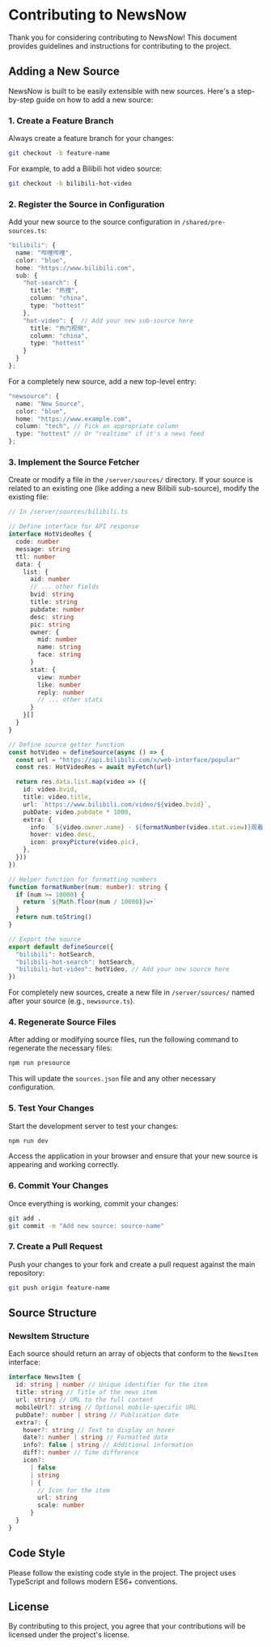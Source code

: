 # Contributing to NewsNow

Thank you for considering contributing to NewsNow! This document provides guidelines and instructions for contributing to the project.

## Adding a New Source

NewsNow is built to be easily extensible with new sources. Here's a step-by-step guide on how to add a new source:

### 1. Create a Feature Branch

Always create a feature branch for your changes:

```bash
git checkout -b feature-name
```

For example, to add a Bilibili hot video source:

```bash
git checkout -b bilibili-hot-video
```

### 2. Register the Source in Configuration

Add your new source to the source configuration in `/shared/pre-sources.ts`:

```typescript
"bilibili": {
  name: "哔哩哔哩",
  color: "blue",
  home: "https://www.bilibili.com",
  sub: {
    "hot-search": {
      title: "热搜",
      column: "china",
      type: "hottest"
    },
    "hot-video": {  // Add your new sub-source here
      title: "热门视频",
      column: "china",
      type: "hottest"
    }
  }
};
```

For a completely new source, add a new top-level entry:

```typescript
"newsource": {
  name: "New Source",
  color: "blue",
  home: "https://www.example.com",
  column: "tech", // Pick an appropriate column
  type: "hottest" // Or "realtime" if it's a news feed
};
```

### 3. Implement the Source Fetcher

Create or modify a file in the `/server/sources/` directory. If your source is related to an existing one (like adding a new Bilibili sub-source), modify the existing file:

```typescript
// In /server/sources/bilibili.ts

// Define interface for API response
interface HotVideoRes {
  code: number
  message: string
  ttl: number
  data: {
    list: {
      aid: number
      // ... other fields
      bvid: string
      title: string
      pubdate: number
      desc: string
      pic: string
      owner: {
        mid: number
        name: string
        face: string
      }
      stat: {
        view: number
        like: number
        reply: number
        // ... other stats
      }
    }[]
  }
}

// Define source getter function
const hotVideo = defineSource(async () => {
  const url = "https://api.bilibili.com/x/web-interface/popular"
  const res: HotVideoRes = await myFetch(url)

  return res.data.list.map(video => ({
    id: video.bvid,
    title: video.title,
    url: `https://www.bilibili.com/video/${video.bvid}`,
    pubDate: video.pubdate * 1000,
    extra: {
      info: `${video.owner.name} · ${formatNumber(video.stat.view)}观看 · ${formatNumber(video.stat.like)}点赞`,
      hover: video.desc,
      icon: proxyPicture(video.pic),
    },
  }))
})

// Helper function for formatting numbers
function formatNumber(num: number): string {
  if (num >= 10000) {
    return `${Math.floor(num / 10000)}w+`
  }
  return num.toString()
}

// Export the source
export default defineSource({
  "bilibili": hotSearch,
  "bilibili-hot-search": hotSearch,
  "bilibili-hot-video": hotVideo, // Add your new source here
})
```

For completely new sources, create a new file in `/server/sources/` named after your source (e.g., `newsource.ts`).

### 4. Regenerate Source Files

After adding or modifying source files, run the following command to regenerate the necessary files:

```bash
npm run presource
```

This will update the `sources.json` file and any other necessary configuration.

### 5. Test Your Changes

Start the development server to test your changes:

```bash
npm run dev
```

Access the application in your browser and ensure that your new source is appearing and working correctly.

### 6. Commit Your Changes

Once everything is working, commit your changes:

```bash
git add .
git commit -m "Add new source: source-name"
```

### 7. Create a Pull Request

Push your changes to your fork and create a pull request against the main repository:

```bash
git push origin feature-name
```

## Source Structure

### NewsItem Structure

Each source should return an array of objects that conform to the `NewsItem` interface:

```typescript
interface NewsItem {
  id: string | number // Unique identifier for the item
  title: string // Title of the news item
  url: string // URL to the full content
  mobileUrl?: string // Optional mobile-specific URL
  pubDate?: number | string // Publication date
  extra?: {
    hover?: string // Text to display on hover
    date?: number | string // Formatted date
    info?: false | string // Additional information
    diff?: number // Time difference
    icon?:
      | false
      | string
      | {
        // Icon for the item
        url: string
        scale: number
      }
  }
}
```

## Code Style

Please follow the existing code style in the project. The project uses TypeScript and follows modern ES6+ conventions.

## License

By contributing to this project, you agree that your contributions will be licensed under the project's license.
